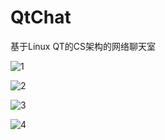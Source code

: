 # QtChat
基于Linux QT的CS架构的网络聊天室

![1]("https://github.com/OoShawnoO/QtChat/blob/main/4.png")

![2]("https://github.com/OoShawnoO/QtChat/3.png")

![3]("https://github.com/OoShawnoO/QtChat/2.png")

![4]("https://github.com/OoShawnoO/QtChat/1.png")
